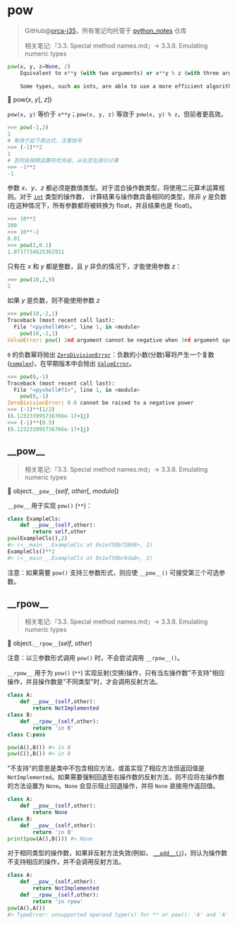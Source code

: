 # pow

> GitHub@[orca-j35](https://github.com/orca-j35)，所有笔记均托管于 [python_notes](https://github.com/orca-j35/python_notes) 仓库
>
> 相关笔记:『3.3. Special method names.md』-> 3.3.8. Emulating numeric types

```python
pow(x, y, z=None, /)
    Equivalent to x**y (with two arguments) or x**y % z (with three arguments)
    
    Some types, such as ints, are able to use a more efficient algorithm when invoked using the three argument form.
```

🔨 pow(*x*, *y*[, *z*])

`pow(x, y)` 等价于 `x**y`；`pow(x, y, z)` 等效于 `pow(x, y) % z`，但前者更高效。

```python
>>> pow(-1,2)
1
# 等效于如下表达式，注意括号
>>> (-1)**2
1
# 否则会按照运算符优先级，从右至左进行计算
>>> -1**2
-1
```

参数 *x*、*y*、*z* 都必须是数值类型。对于混合操作数类型，将使用二元算术运算规则。对于 [`int`](https://docs.python.org/3.7/library/functions.html#int) 类型的操作数， 计算结果与操作数具备相同的类型，除非 *y* 是负数(在这种情况下，所有参数都将被转换为 float，并且结果也是 float)。

```python
>>> 10**2
100
>>> 10**-2
0.01
>>> pow(2,0.1)
1.0717734625362931
```

只有在 *x* 和 *y* 都是整数，且 *y* 非负的情况下，才能使用参数 *z*：

```python
>>> pow(10,2,9)
1
```

如果 *y* 是负数，则不能使用参数 *z*

```python
>>> pow(10,-2,1)
Traceback (most recent call last):
  File "<pyshell#64>", line 1, in <module>
    pow(10,-2,1)
ValueError: pow() 2nd argument cannot be negative when 3rd argument specified
```

`0` 的负数幂将抛出 [`ZeroDivisionError`](https://docs.python.org/3.7/library/exceptions.html#ZeroDivisionError)：负数的小数(分数)幂将产生一个复数([`complex`](https://docs.python.org/3.7/library/functions.html#complex))，在早期版本中会抛出 [`ValueError`](https://docs.python.org/3.7/library/exceptions.html#ValueError)。

```python
>>> pow(0,-1)
Traceback (most recent call last):
  File "<pyshell#71>", line 1, in <module>
    pow(0,-1)
ZeroDivisionError: 0.0 cannot be raised to a negative power
>>> (-1)**(1/2)
(6.123233995736766e-17+1j)
>>> (-1)**(0.5)
(6.123233995736766e-17+1j)
```

## \_\_pow\_\_

> 相关笔记:『3.3. Special method names.md』-> 3.3.8. Emulating numeric types

🔨 object.`__pow__`(*self*, *other*[, *modulo*])

`__pow__` 用于实现 `pow()` (`**`)：

```python
class ExampleCls:
    def __pow__(self,other):
        return self,other
pow(ExampleCls(),2)
#> (<__main__.ExampleCls at 0x1ef59b72860>, 2)
ExampleCls()**2
#> (<__main__.ExampleCls at 0x1ef59bc9da0>, 2)
```

注意：如果需要 `pow()` 支持三参数形式，则应使 `__pow__()` 可接受第三个可选参数。

## \_\_rpow\_\_

> 相关笔记:『3.3. Special method names.md』-> 3.3.8. Emulating numeric types

🔨 object.`__rpow__`(*self*, *other*)

注意：以三参数形式调用 `pow()` 时，不会尝试调用 `__rpow__()`。

`__rpow__` 用于为 `pow()` (`**`) 实现反射(交换)操作，只有当左操作数"不支持"相应操作，并且操作数是"不同类型"时，才会调用反射方法。

```python
class A:
    def __pow__(self,other):
        return NotImplemented
class B:
    def __rpow__(self,other):
        return 'in B'
class C:pass

pow(A(),B()) #> in B
pow(C(),B()) #> in B
```

"不支持"的意思是类中不包含相应方法，或虽实现了相应方法但返回值是 `NotImplemented`。如果需要强制回退至右操作数的反射方法，则不应将左操作数的方法设置为 `None`。`None` 会显示阻止回退操作，并将 `None` 直接用作返回值。

```python
class A:
    def __pow__(self,other):
        return None
class B:
    def __pow__(self,other):
        return 'in B'
print(pow(A(),B())) #> None
```

对于相同类型的操作数，如果非反射方法失效(例如， [`__add__()`](https://docs.python.org/3.7/reference/datamodel.html#object.__add__))，则认为操作数不支持相应的操作，并不会调用反射方法。

```python
class A:
    def __pow__(self,other):
        return NotImplemented
    def __rpow__(self,other):
        return 'in rpow'
pow(A(),A()) 
#> TypeError: unsupported operand type(s) for ** or pow(): 'A' and 'A'
```